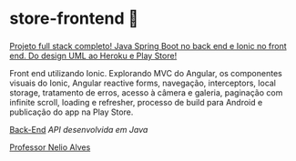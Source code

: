 # store-frontend :convenience_store:
###
[Projeto full stack completo! Java Spring Boot no back end e Ionic no front end. Do design UML ao Heroku e Play Store!](https://www.udemy.com/course/spring-boot-ionic/)

Front end utilizando Ionic. Explorando MVC do Angular, os componentes visuais do Ionic, Angular reactive forms, navegação, interceptors, local storage, tratamento de erros, acesso à câmera e galeria, paginação com infinite scroll, loading e refresher, processo de build para Android e publicação do app na Play Store.

[Back-End](https://github.com/carvalhoandre/store-backend) _API desenvolvida em Java_

[Professor Nelio Alves](https://www.udemy.com/user/nelio-alves/)
